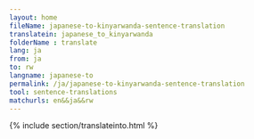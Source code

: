 ```yaml
---
layout: home
fileName: japanese-to-kinyarwanda-sentence-translation
translatein: japanese_to_kinyarwanda
folderName : translate
lang: ja
from: ja
to: rw
langname: japanese-to
permalink: /ja/japanese-to-kinyarwanda-sentence-translation
tool: sentence-translations
matchurls: en&&ja&&rw
---
```

{% include section/translateinto.html %}
